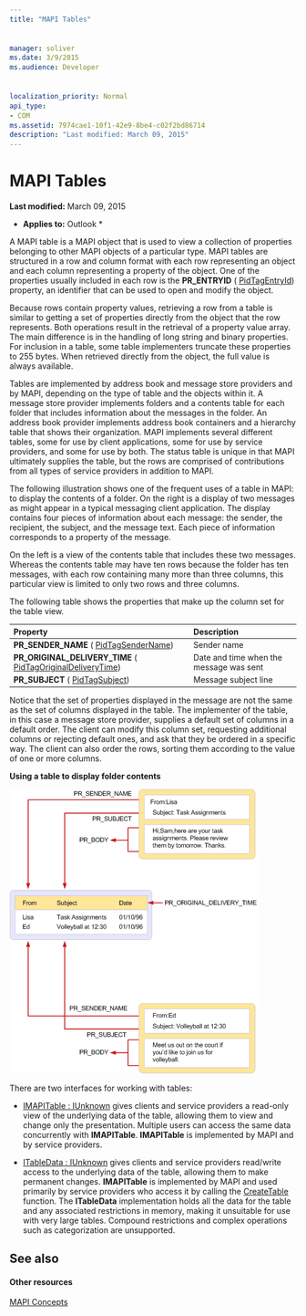 ```yaml
---
title: "MAPI Tables"
 
 
manager: soliver
ms.date: 3/9/2015
ms.audience: Developer
 
 
localization_priority: Normal
api_type:
- COM
ms.assetid: 7974cae1-10f1-42e9-8be4-c02f2bd86714
description: "Last modified: March 09, 2015"
---
```


# MAPI Tables

 **Last modified:** March 09, 2015 
  
 * **Applies to:** Outlook * 
  
A MAPI table is a MAPI object that is used to view a collection of properties belonging to other MAPI objects of a particular type. MAPI tables are structured in a row and column format with each row representing an object and each column representing a property of the object. One of the properties usually included in each row is the **PR_ENTRYID** ( [PidTagEntryId](pidtagentryid-canonical-property.md)) property, an identifier that can be used to open and modify the object. 
  
Because rows contain property values, retrieving a row from a table is similar to getting a set of properties directly from the object that the row represents. Both operations result in the retrieval of a property value array. The main difference is in the handling of long string and binary properties. For inclusion in a table, some table implementers truncate these properties to 255 bytes. When retrieved directly from the object, the full value is always available.
  
Tables are implemented by address book and message store providers and by MAPI, depending on the type of table and the objects within it. A message store provider implements folders and a contents table for each folder that includes information about the messages in the folder. An address book provider implements address book containers and a hierarchy table that shows their organization. MAPI implements several different tables, some for use by client applications, some for use by service providers, and some for use by both. The status table is unique in that MAPI ultimately supplies the table, but the rows are comprised of contributions from all types of service providers in addition to MAPI. 
  
The following illustration shows one of the frequent uses of a table in MAPI: to display the contents of a folder. On the right is a display of two messages as might appear in a typical messaging client application. The display contains four pieces of information about each message: the sender, the recipient, the subject, and the message text. Each piece of information corresponds to a property of the message.
  
On the left is a view of the contents table that includes these two messages. Whereas the contents table may have ten rows because the folder has ten messages, with each row containing many more than three columns, this particular view is limited to only two rows and three columns.
  
The following table shows the properties that make up the column set for the table view.
  
|**Property**|**Description**|
|:-----|:-----|
|**PR_SENDER_NAME** ( [PidTagSenderName](pidtagsendername-canonical-property.md))  <br/> |Sender name  <br/> |
|**PR_ORIGINAL_DELIVERY_TIME** ( [PidTagOriginalDeliveryTime](pidtagoriginaldeliverytime-canonical-property.md))  <br/> |Date and time when the message was sent  <br/> |
|**PR_SUBJECT** ( [PidTagSubject](pidtagsubject-canonical-property.md))  <br/> |Message subject line  <br/> |
   
Notice that the set of properties displayed in the message are not the same as the set of columns displayed in the table. The implementer of the table, in this case a message store provider, supplies a default set of columns in a default order. The client can modify this column set, requesting additional columns or rejecting default ones, and ask that they be ordered in a specific way. The client can also order the rows, sorting them according to the value of one or more columns.
  
 **Using a table to display folder contents**
  
![Using a table to display folder contents](media/amapi_54.gif)
  
There are two interfaces for working with tables:
  
- [IMAPITable : IUnknown](imapitableiunknown.md) gives clients and service providers a read-only view of the underlying data of the table, allowing them to view and change only the presentation. Multiple users can access the same data concurrently with **IMAPITable**. **IMAPITable** is implemented by MAPI and by service providers. 
    
- [ITableData : IUnknown](itabledataiunknown.md) gives clients and service providers read/write access to the underlying data of the table, allowing them to make permanent changes. **IMAPITable** is implemented by MAPI and used primarily by service providers who access it by calling the [CreateTable](createtable.md) function. The **ITableData** implementation holds all the data for the table and any associated restrictions in memory, making it unsuitable for use with very large tables. Compound restrictions and complex operations such as categorization are unsupported. 
    
## See also

#### Other resources

[MAPI Concepts](mapi-concepts.md)

